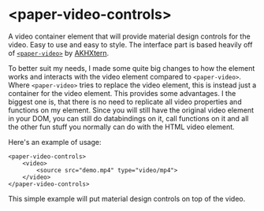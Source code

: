 # \<paper-video-controls\>

A video container element that will provide material design controls for the video. Easy to use and easy to style. 
The interface part is based heavily off of [`<paper-video>`](https://github.com/AKHXtern/paper-video) by [AKHXtern](https://github.com/AKHXtern/paper-video).

To better suit my needs, I made some quite big changes to how the element works and interacts with the video element compared to `<paper-video>`.
Where `<paper-video>` tries to replace the video element, this is instead just a container for the video element.
This provides some advantages. I the biggest one is, that there is no need to replicate all video properties and functions on my element.
Since you will still have the original video element in your DOM, you can still do databindings on it, call functions on it and all the other fun stuff you normally can do with the HTML video element.

Here's an example of usage:

    <paper-video-controls>
        <video>
            <source src="demo.mp4" type="video/mp4">
        </video>
    </paper-video-controls>

This simple example will put material design controls on top of the video.

<!--
```
Demo:

<custom-element-demo>
  <template>
    <link rel="import" href="my-element.html">
    <link rel="import" href="../other-element/other-element.html">
<script src="../webcomponentsjs/webcomponents-lite.js"></script>
<link rel="import" href="paper-video-controls.html">
          <paper-video-controls>
            <video>
              <source src="demo/demo.mp4" type="video/mp4">
            </video>
          </paper-video-controls>
  </template>
</custom-element-demo>
```
-->
